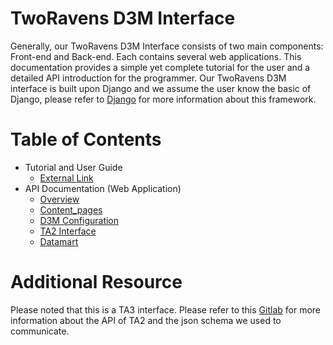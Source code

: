 TwoRavens D3M Interface
=======================

Generally, our TwoRavens D3M Interface consists of two main components: Front-end and Back-end. Each contains several web applications.
This documentation provides a simple yet complete tutorial for the user and a detailed API introduction for the programmer.
Our TwoRavens D3M interface is built upon Django and we assume the user know the basic of Django, please refer to [Django](https://www.djangoproject.com/) for more information about this framework.

# Table of Contents
* Tutorial and User Guide
    * [External Link](http://2ra.vn/papers/tworavens-d3mguide.pdf)
* API Documentation (Web Application)
    * [Overview](api_docs/overview.md)
    * [Content_pages](api_docs/content_pages/index.md)
    * [D3M Configuration](api_docs/configuration/index.md)
    * [TA2 Interface](api_docs/ta2/index.md)
    * [Datamart](api_docs/datamart/index.md)

# Additional Resource

Please noted that this is a TA3 interface. Please refer to this [Gitlab](https://gitlab.com/datadrivendiscovery/ta3ta2-api) for more information about the API of TA2 and the json schema we used to communicate.
